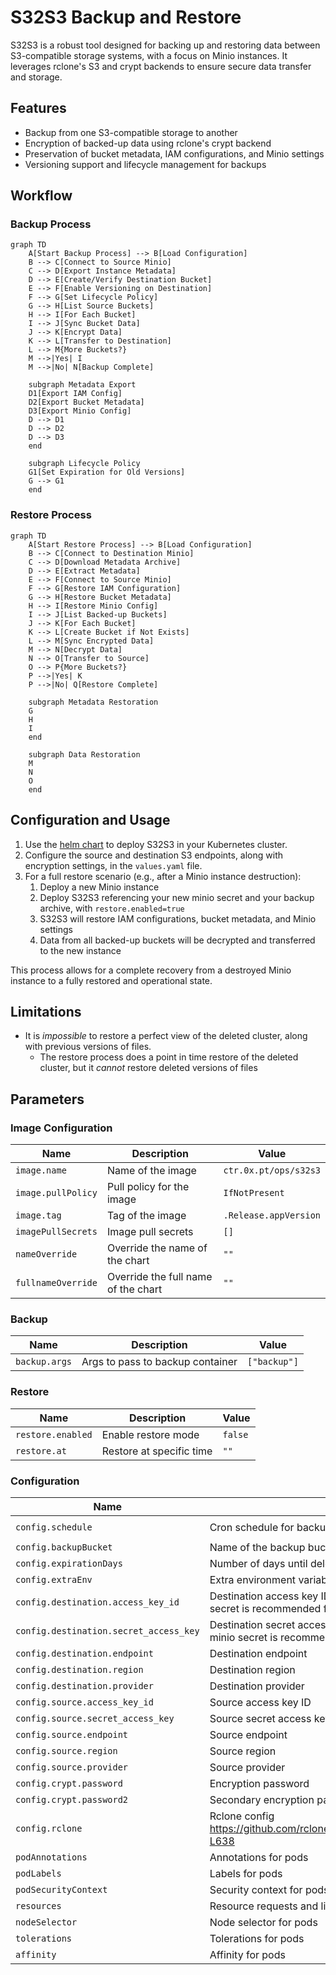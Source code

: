 # S32S3 Backup and Restore

S32S3 is a robust tool designed for backing up and restoring data between S3-compatible storage systems, with a focus on Minio instances. It leverages rclone's S3 and crypt backends to ensure secure data transfer and storage.

## Features

- Backup from one S3-compatible storage to another
- Encryption of backed-up data using rclone's crypt backend
- Preservation of bucket metadata, IAM configurations, and Minio settings
- Versioning support and lifecycle management for backups

## Workflow

### Backup Process

```mermaid
graph TD
    A[Start Backup Process] --> B[Load Configuration]
    B --> C[Connect to Source Minio]
    C --> D[Export Instance Metadata]
    D --> E[Create/Verify Destination Bucket]
    E --> F[Enable Versioning on Destination]
    F --> G[Set Lifecycle Policy]
    G --> H[List Source Buckets]
    H --> I[For Each Bucket]
    I --> J[Sync Bucket Data]
    J --> K[Encrypt Data]
    K --> L[Transfer to Destination]
    L --> M{More Buckets?}
    M -->|Yes| I
    M -->|No| N[Backup Complete]

    subgraph Metadata Export
    D1[Export IAM Config]
    D2[Export Bucket Metadata]
    D3[Export Minio Config]
    D --> D1
    D --> D2
    D --> D3
    end

    subgraph Lifecycle Policy
    G1[Set Expiration for Old Versions]
    G --> G1
    end
```

### Restore Process

```mermaid
graph TD
    A[Start Restore Process] --> B[Load Configuration]
    B --> C[Connect to Destination Minio]
    C --> D[Download Metadata Archive]
    D --> E[Extract Metadata]
    E --> F[Connect to Source Minio]
    F --> G[Restore IAM Configuration]
    G --> H[Restore Bucket Metadata]
    H --> I[Restore Minio Config]
    I --> J[List Backed-up Buckets]
    J --> K[For Each Bucket]
    K --> L[Create Bucket if Not Exists]
    L --> M[Sync Encrypted Data]
    M --> N[Decrypt Data]
    N --> O[Transfer to Source]
    O --> P{More Buckets?}
    P -->|Yes| K
    P -->|No| Q[Restore Complete]

    subgraph Metadata Restoration
    G
    H
    I
    end

    subgraph Data Restoration
    M
    N
    O
    end
```

## Configuration and Usage

1. Use the [helm chart](./chart/Chart.yaml) to deploy S32S3 in your Kubernetes cluster.
2. Configure the source and destination S3 endpoints, along with encryption settings, in the `values.yaml` file.
3. For a full restore scenario (e.g., after a Minio instance destruction):
   1. Deploy a new Minio instance
   2. Deploy S32S3 referencing your new minio secret and your backup archive, with `restore.enabled=true`
   3. S32S3 will restore IAM configurations, bucket metadata, and Minio settings
   4. Data from all backed-up buckets will be decrypted and transferred to the new instance

This process allows for a complete recovery from a destroyed Minio instance to a fully restored and operational state.

## Limitations

- It is *impossible* to restore a perfect view of the deleted cluster, along with previous versions of files.
  - The restore process does a point in time restore of the deleted cluster,
    but it *cannot* restore deleted versions of files

## Parameters

### Image Configuration

| Name               | Description                         | Value                 |
| ------------------ | ----------------------------------- | --------------------- |
| `image.name`       | Name of the image                   | `ctr.0x.pt/ops/s32s3` |
| `image.pullPolicy` | Pull policy for the image           | `IfNotPresent`        |
| `image.tag`        | Tag of the image                    | `.Release.appVersion` |
| `imagePullSecrets` | Image pull secrets                  | `[]`                  |
| `nameOverride`     | Override the name of the chart      | `""`                  |
| `fullnameOverride` | Override the full name of the chart | `""`                  |

### Backup

| Name          | Description                      | Value        |
| ------------- | -------------------------------- | ------------ |
| `backup.args` | Args to pass to backup container | `["backup"]` |

### Restore

| Name              | Description              | Value   |
| ----------------- | ------------------------ | ------- |
| `restore.enabled` | Enable restore mode      | `false` |
| `restore.at`      | Restore at specific time | `""`    |

### Configuration

| Name                                   | Description                                                                                                   | Value       |
| -------------------------------------- | ------------------------------------------------------------------------------------------------------------- | ----------- |
| `config.schedule`                      | Cron schedule for backups                                                                                     | `* * * * *` |
| `config.backupBucket`                  | Name of the backup bucket                                                                                     | `backups`   |
| `config.expirationDays`                | Number of days until deleted versions are removed from backups                                                | `7`         |
| `config.extraEnv`                      | Extra environment variables                                                                                   | `{}`        |
| `config.destination.access_key_id`     | Destination access key ID. Using valueFrom referencing the minio secret is recommended for easy restores.     | `{}`        |
| `config.destination.secret_access_key` | Destination secret access key. Using valueFrom referencing the minio secret is recommended for easy restores. | `{}`        |
| `config.destination.endpoint`          | Destination endpoint                                                                                          | `{}`        |
| `config.destination.region`            | Destination region                                                                                            | `{}`        |
| `config.destination.provider`          | Destination provider                                                                                          | `{}`        |
| `config.source.access_key_id`          | Source access key ID                                                                                          | `{}`        |
| `config.source.secret_access_key`      | Source secret access key                                                                                      | `{}`        |
| `config.source.endpoint`               | Source endpoint                                                                                               | `{}`        |
| `config.source.region`                 | Source region                                                                                                 | `{}`        |
| `config.source.provider`               | Source provider                                                                                               | `{}`        |
| `config.crypt.password`                | Encryption password                                                                                           | `{}`        |
| `config.crypt.password2`               | Secondary encryption password                                                                                 | `{}`        |
| `config.rclone`                        | Rclone config <https://github.com/rclone/rclone/blob/v1.68.1/fs/config.go#L534-L638>                          | `{}`        |
| `podAnnotations`                       | Annotations for pods                                                                                          | `{}`        |
| `podLabels`                            | Labels for pods                                                                                               | `{}`        |
| `podSecurityContext`                   | Security context for pods                                                                                     | `{}`        |
| `resources`                            | Resource requests and limits                                                                                  | `{}`        |
| `nodeSelector`                         | Node selector for pods                                                                                        | `{}`        |
| `tolerations`                          | Tolerations for pods                                                                                          | `[]`        |
| `affinity`                             | Affinity for pods                                                                                             | `{}`        |
